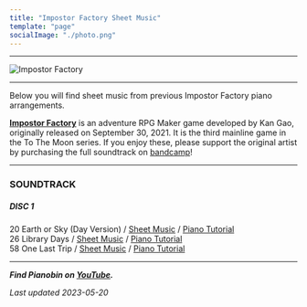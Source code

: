 ```yaml
---
title: "Impostor Factory Sheet Music"
template: "page"
socialImage: "./photo.png"
---
```


---

![Impostor Factory](/media/images/if_banner2.jpg)

---

Below you will find sheet music from previous Impostor Factory piano arrangements.

**[Impostor Factory](https://freebirdgames.com/games/impostor-factory/)** is an adventure RPG Maker game developed by Kan Gao, originally released on September 30, 2021. It is the third mainline game in the To The Moon series. If you enjoy these, please support the original artist by purchasing the full soundtrack on [bandcamp](https://freebirdgames.bandcamp.com/releases)!

---

### SOUNDTRACK

##### DISC 1

20 Earth or Sky (Day Version) / [Sheet Music](/media/if/Earth_or_Sky_Day_Version_PB.pdf) / [Piano Tutorial](https://youtu.be/U4Z8nTGGduI)  
26 Library Days / [Sheet Music](/media/if/Library_Days_PB.pdf) / [Piano Tutorial](https://youtu.be/-QhgUPvCQVk)  
58 One Last Trip / [Sheet Music](/media/if/One_Last_Trip_PB.pdf) / [Piano Tutorial](https://youtu.be/r2qwySfRMWw)

---

**_Find Pianobin on [YouTube](https://www.youtube.com/pianobin)._**

_Last updated 2023-05-20_
